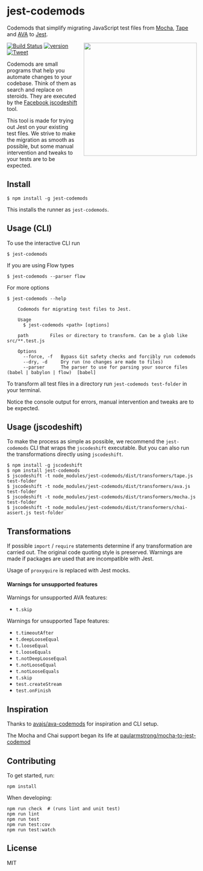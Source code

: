 # jest-codemods

Codemods that simplify migrating JavaScript test files from
[Mocha](https://github.com/mochajs/mocha),
[Tape](https://github.com/substack/tape)
and [AVA](https://github.com/avajs/ava)
to [Jest](https://facebook.github.io/jest/).

<img src="screenshot.gif" width="300" align="right" style="margin-bottom: 1em; margin-left: 1em">

[![Build Status](https://travis-ci.org/skovhus/jest-codemods.svg?branch=master)](https://travis-ci.org/skovhus/jest-codemods)
[![version][version-badge]][package]
[![Tweet][twitter-badge]][twitter]

Codemods are small programs that help you automate changes to your codebase.
Think of them as search and replace on steroids.
They are executed by the [Facebook jscodeshift](https://github.com/facebook/jscodeshift) tool.

This tool is made for trying out Jest on your existing test files.
We strive to make the migration as smooth as possible, but some manual intervention
and tweaks to your tests are to be expected.


## Install

```
$ npm install -g jest-codemods
```

This installs the runner as `jest-codemods`.


## Usage (CLI)


To use the interactive CLI run

	$ jest-codemods


If you are using Flow types

	$ jest-codemods --parser flow


For more options
```
$ jest-codemods --help

	Codemods for migrating test files to Jest.

	Usage
	  $ jest-codemods <path> [options]

	path		Files or directory to transform. Can be a glob like src/**.test.js

	Options
	  --force, -f	Bypass Git safety checks and forcibly run codemods
	  --dry, -d		Dry run (no changes are made to files)
	  --parser		The parser to use for parsing your source files (babel | babylon | flow)  [babel]
```

To transform all test files in a directory run `jest-codemods test-folder` in your terminal.

Notice the console output for errors, manual intervention and tweaks are to be expected.


## Usage (jscodeshift)

To make the process as simple as possible, we recommend the `jest-codemods` CLI
that wraps the `jscodeshift` executable.
But you can also run the transformations directly using `jscodeshift`.

```
$ npm install -g jscodeshift
$ npm install jest-codemods
$ jscodeshift -t node_modules/jest-codemods/dist/transformers/tape.js test-folder
$ jscodeshift -t node_modules/jest-codemods/dist/transformers/ava.js test-folder
$ jscodeshift -t node_modules/jest-codemods/dist/transformers/mocha.js test-folder
$ jscodeshift -t node_modules/jest-codemods/dist/transformers/chai-assert.js test-folder
```


## Transformations

If possible `import` / `require` statements determine if any transformation are carried out.
The original code quoting style is preserved.
Warnings are made if packages are used that are incompatible with Jest.

Usage of `proxyquire` is replaced with Jest mocks.


#### Warnings for unsupported features

Warnings for unsupported AVA features:
 - `t.skip`

Warnings for unsupported Tape features:
 - `t.timeoutAfter`
 - `t.deepLooseEqual`
 - `t.looseEqual`
 - `t.looseEquals`
 - `t.notDeepLooseEqual`
 - `t.notLooseEqual`
 - `t.notLooseEquals`
 - `t.skip`
 - `test.createStream`
 - `test.onFinish`


## Inspiration

Thanks to [avajs/ava-codemods](https://github.com/avajs/ava-codemods) for inspiration and CLI setup.

The Mocha and Chai support began its life at [paularmstrong/mocha-to-jest-codemod](https://github.com/paularmstrong/mocha-to-jest-codemod)


## Contributing

To get started, run:

	npm install

When developing:

	npm run check  # (runs lint and unit test)
	npm run lint
	npm run test
	npm run test:cov
	npm run test:watch


## License

MIT

[version-badge]: https://img.shields.io/npm/v/jest-codemods.svg?style=flat-square
[package]: https://www.npmjs.com/package/jest-codemods
[twitter]: https://twitter.com/intent/tweet?text=Check%20out%20jest-codemods!%20https://github.com/skovhus/jest-codemods%20%F0%9F%91%8D
[twitter-badge]: https://img.shields.io/twitter/url/https/github.com/skovhus/jest-codemods.svg?style=social
